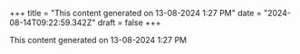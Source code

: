 +++
title = "This content generated on 13-08-2024 1:27 PM"
date = "2024-08-14T09:22:59.342Z"
draft = false
+++

  This content generated on 13-08-2024 1:27 PM
        